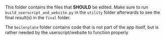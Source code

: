 This folder contains the files that **SHOULD** be edited. Make sure to run `build_userscript_and_website.py` in the `utility` folder afterwards to see the final result(s) in the `final` folder.

The `boilerplate` folder contains code that is not part of the app itself, but is rather needed by the userscript/website to function properly
